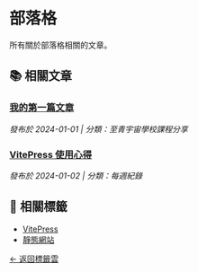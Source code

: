 # 部落格

所有關於部落格相關的文章。

## 📚 相關文章

### [我的第一篇文章](/posts/first-post.md)
*發布於 2024-01-01 | 分類：至青宇宙學校課程分享*

### [VitePress 使用心得](/posts/vitepress-experience.md)
*發布於 2024-01-02 | 分類：每週紀錄*

## 🔗 相關標籤
- [VitePress](/tags/vitepress.md)
- [靜態網站](/tags/static-site.md)

[← 返回標籤雲](/tags/) 